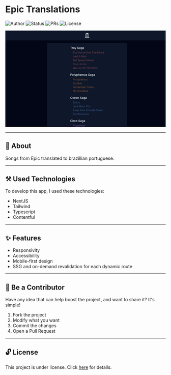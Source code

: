 # Epic Translations

![Author](https://img.shields.io/badge/author-Wendell%20Kenneddy-brightgreen)
![Status](https://img.shields.io/badge/status-Concluded-brightgreen)
![PRs](https://img.shields.io/badge/PRs-Welcome-brightgreen)
![License](https://img.shields.io/badge/license-MIT-brightgreen)

![Final Result](./.github/preview.png)

---

## 📕 About

Songs from Epic translated to brazillian portuguese.

---

## ⚒️ Used Technologies

To develop this app, I used these technologies:

- NextJS
- Tailwind
- Typescript
- Contentful

---

## ✨ Features

- Responsivity
- Accessibility
- Mobile-first design
- SSG and on-demand revalidation for each dynamic route

---

## 🤝 Be a Contributor

Have any idea that can help boost the project, and want to share it? It's simple!

1. Fork the project
2. Modify what you want
3. Commit the changes
4. Open a Pull Request

---

## 🔓 License

This project is under license. Click [here](./LICENSE) for details.
